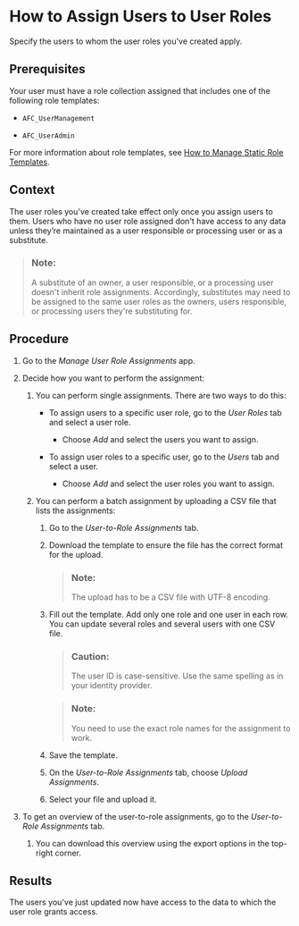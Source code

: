 <!-- loiof703a5c6ee0a4fda9f565a67d49d35b7 -->

# How to Assign Users to User Roles

Specify the users to whom the user roles you've created apply.



<a name="loiof703a5c6ee0a4fda9f565a67d49d35b7__prereq_n3m_51c_ckb"/>

## Prerequisites

Your user must have a role collection assigned that includes one of the following role templates:

-   `AFC_UserManagement`

-   `AFC_UserAdmin`


For more information about role templates, see [How to Manage Static Role Templates](how-to-manage-static-role-templates-0cca34d.md).



## Context

The user roles you've created take effect only once you assign users to them. Users who have no user role assigned don't have access to any data unless they’re maintained as a user responsible or processing user or as a substitute.

> ### Note:  
> A substitute of an owner, a user responsible, or a processing user doesn't inherit role assignments. Accordingly, substitutes may need to be assigned to the same user roles as the owners, users responsible, or processing users they're substituting for.



## Procedure

1.  Go to the *Manage User Role Assignments* app.

2.  Decide how you want to perform the assignment:

    1.  You can perform single assignments. There are two ways to do this:

        -   To assign users to a specific user role, go to the *User Roles* tab and select a user role.

            -   Choose *Add* and select the users you want to assign.


        -   To assign user roles to a specific user, go to the *Users* tab and select a user.

            -   Choose *Add* and select the user roles you want to assign.



    2.  You can perform a batch assignment by uploading a CSV file that lists the assignments:

        1.  Go to the *User-to-Role Assignments* tab.

        2.  Download the template to ensure the file has the correct format for the upload.

            > ### Note:  
            > The upload has to be a CSV file with UTF-8 encoding.

        3.  Fill out the template. Add only one role and one user in each row. You can update several roles and several users with one CSV file.

            > ### Caution:  
            > The user ID is case-sensitive. Use the same spelling as in your identity provider.

            > ### Note:  
            > You need to use the exact role names for the assignment to work.

        4.  Save the template.

        5.  On the *User-to-Role Assignments* tab, choose *Upload Assignments*.

        6.  Select your file and upload it.



3.  To get an overview of the user-to-role assignments, go to the *User-to-Role Assignments* tab.

    1.  You can download this overview using the export options in the top-right corner.





<a name="loiof703a5c6ee0a4fda9f565a67d49d35b7__result_v53_jpt_3mb"/>

## Results

The users you've just updated now have access to the data to which the user role grants access.


